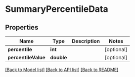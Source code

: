 # SummaryPercentileData

## Properties
Name | Type | Description | Notes
------------ | ------------- | ------------- | -------------
**percentile** | **int** |  | [optional] 
**percentileValue** | **double** |  | [optional] 

[[Back to Model list]](../README.md#documentation-for-models) [[Back to API list]](../README.md#documentation-for-api-endpoints) [[Back to README]](../README.md)



